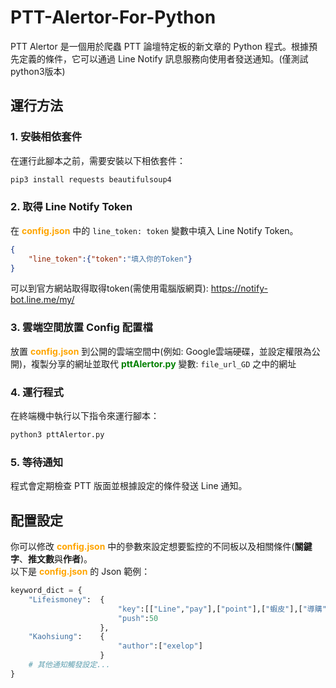 # PTT-Alertor-For-Python


PTT Alertor 是一個用於爬蟲 PTT 論壇特定板的新文章的 Python 程式。根據預先定義的條件，它可以通過 Line Notify 訊息服務向使用者發送通知。(僅測試python3版本)

## 運行方法

### 1. 安裝相依套件
在運行此腳本之前，需要安裝以下相依套件：
```bash
pip3 install requests beautifulsoup4
```

### 2. 取得 Line Notify Token
在 **<font color=orange>config.json</font>** 中的 `line_token: token` 變數中填入 Line Notify Token。<br>
```json
{ 
	"line_token":{"token":"填入你的Token"}
}
```
可以到官方網站取得取得token(需使用電腦版網頁): https://notify-bot.line.me/my/

### 3. 雲端空間放置 Config 配置檔
放置 **<font color=orange>config.json</font>** 到公開的雲端空間中(例如: Google雲端硬碟，並設定權限為公開)，複製分享的網址並取代 **<font color=green>pttAlertor.py</font>** 變數: `file_url_GD` 之中的網址

### 4. 運行程式
在終端機中執行以下指令來運行腳本：
```bash
python3 pttAlertor.py
```

### 5. 等待通知
程式會定期檢查 PTT 版面並根據設定的條件發送 Line 通知。

## 配置設定

你可以修改 **<font color=orange>config.json</font>** 中的參數來設定想要監控的不同板以及相關條件(**關鍵字**、**推文數**與**作者**)。<br>以下是 **<font color=orange>config.json</font>** 的 Json 範例：

```python
keyword_dict = {
	"Lifeismoney":  { 
						"key":[["Line","pay"],["point"],["蝦皮"],["導購"]], 
						"push":50 
					}, 
	"Kaohsiung":    { 
						"author":["exelop"] 
					}
    # 其他通知觸發設定...
}
